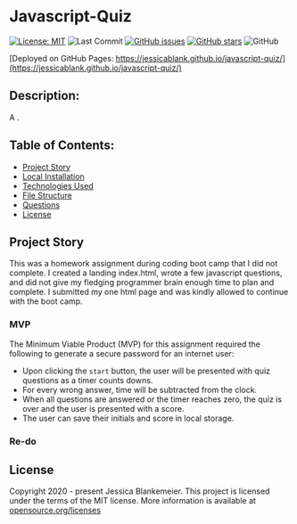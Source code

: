 # Javascript-Quiz
[![License: MIT](https://img.shields.io/badge/License-MIT-yellow.svg)](https://opensource.org/licenses/MIT)
![Last Commit](https://img.shields.io/github/last-commit/jessicablank/javascript-quiz)
[![GitHub issues](https://img.shields.io/github/issues/jessicablank/javascript-quiz)](https://github.com/jessicablank/javascript-quiz/issues)
[![GitHub stars](https://img.shields.io/github/stars/jessicablank/javascript-quiz)](https://github.com/jessicablank/javascript-quiz/stargazers)
![GitHub](https://img.shields.io/github/followers/jessicablank?label=follow&style=social)

[Deployed on GitHub Pages: https://jessicablank.github.io/javascript-quiz/](https://jessicablank.github.io/javascript-quiz/)



## Description:  
 A . 
    
## Table of Contents:
* [Project Story](#project-story)
* [Local Installation](#local-installation)
* [Technologies Used](#technologies-used)
* [File Structure](#file-structure)
* [Questions](#questions)
* [License](#license-info)

## Project Story
This was a homework assignment during coding boot camp that I did not complete. I created a landing index.html, wrote a few javascript questions, and did not give my fledging programmer brain enough time to plan and complete. I submitted my one html page and was kindly allowed to continue with the boot camp. 

### MVP
The Minimum Viable Product (MVP) for this assignment required the following to generate a secure password for an internet user:
- Upon clicking the `start` button, the user will be presented with quiz questions as a timer counts downs. 
- For every wrong answer, time will be subtracted from the clock. 
- When all questions are answered or the timer reaches zero, the quiz is over and the user is presented with a score. 
- The user can save their initials and score in local storage. 

 
### Re-do

## License
Copyright 2020 - present Jessica Blankemeier.
This project is licensed under the terms of the MIT license. 
More information is available at [opensource.org/licenses](https://opensource.org/licenses/MIT)

